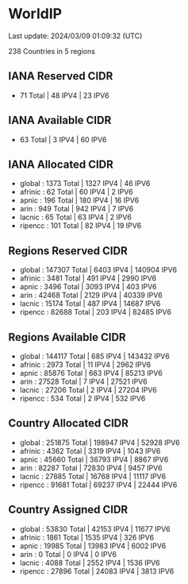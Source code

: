 # WorldIP

Last update: 2024/03/09 01:09:32 (UTC)

238 Countries in 5 regions

## IANA Reserved CIDR

- 71 Total | 48 IPV4 | 23 IPV6

## IANA Available CIDR

- 63 Total | 3 IPV4 | 60 IPV6

## IANA Allocated CIDR

- global : 1373 Total | 1327 IPV4 | 46 IPV6
- afrinic : 62 Total | 60 IPV4 | 2 IPV6
- apnic : 196 Total | 180 IPV4 | 16 IPV6
- arin : 949 Total | 942 IPV4 | 7 IPV6
- lacnic : 65 Total | 63 IPV4 | 2 IPV6
- ripencc : 101 Total | 82 IPV4 | 19 IPV6

## Regions Reserved CIDR

- global : 147307 Total | 6403 IPV4 | 140904 IPV6
- afrinic : 3481 Total | 491 IPV4 | 2990 IPV6
- apnic : 3496 Total | 3093 IPV4 | 403 IPV6
- arin : 42468 Total | 2129 IPV4 | 40339 IPV6
- lacnic : 15174 Total | 487 IPV4 | 14687 IPV6
- ripencc : 82688 Total | 203 IPV4 | 82485 IPV6

## Regions Available CIDR

- global : 144117 Total | 685 IPV4 | 143432 IPV6
- afrinic : 2973 Total | 11 IPV4 | 2962 IPV6
- apnic : 85876 Total | 663 IPV4 | 85213 IPV6
- arin : 27528 Total | 7 IPV4 | 27521 IPV6
- lacnic : 27206 Total | 2 IPV4 | 27204 IPV6
- ripencc : 534 Total | 2 IPV4 | 532 IPV6

## Country Allocated CIDR

- global : 251875 Total | 198947 IPV4 | 52928 IPV6
- afrinic : 4362 Total | 3319 IPV4 | 1043 IPV6
- apnic : 45660 Total | 36793 IPV4 | 8867 IPV6
- arin : 82287 Total | 72830 IPV4 | 9457 IPV6
- lacnic : 27885 Total | 16768 IPV4 | 11117 IPV6
- ripencc : 91681 Total | 69237 IPV4 | 22444 IPV6

## Country Assigned CIDR

- global : 53830 Total | 42153 IPV4 | 11677 IPV6
- afrinic : 1861 Total | 1535 IPV4 | 326 IPV6
- apnic : 19985 Total | 13983 IPV4 | 6002 IPV6
- arin : 0 Total | 0 IPV4 | 0 IPV6
- lacnic : 4088 Total | 2552 IPV4 | 1536 IPV6
- ripencc : 27896 Total | 24083 IPV4 | 3813 IPV6
